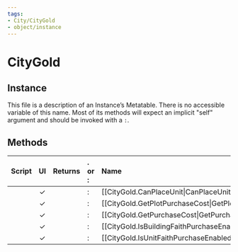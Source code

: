 ```yaml
---
tags:
- City/CityGold
- object/instance
---
```

# CityGold
## Instance
This file is a description of an Instance’s Metatable. There is no accessible variable of this name. Most of its methods will expect an implicit "self" argument and should be invoked with a `:`.

## Methods
| Script | UI  | Returns | . or : | Name | Arguments |
|:------:|:---:| -------:|:---- |:---- |:--------- |
| |✓||:|[[CityGold.CanPlaceUnit\|CanPlaceUnit]]||
| |✓||:|[[CityGold.GetPlotPurchaseCost\|GetPlotPurchaseCost]]||
| |✓||:|[[CityGold.GetPurchaseCost\|GetPurchaseCost]]||
| |✓||:|[[CityGold.IsBuildingFaithPurchaseEnabled\|IsBuildingFaithPurchaseEnabled]]||
| |✓||:|[[CityGold.IsUnitFaithPurchaseEnabled\|IsUnitFaithPurchaseEnabled]]||
